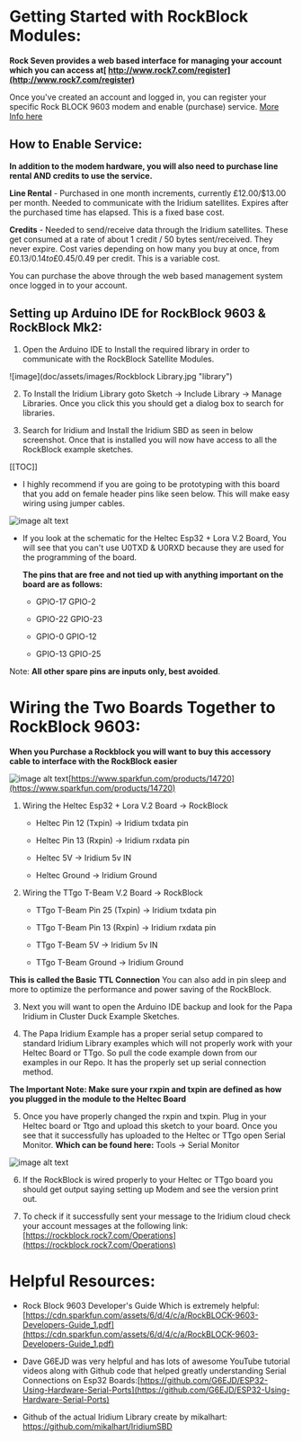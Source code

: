 # Getting Started with RockBlock Modules: 
**Rock Seven provides a web based interface for managing your account which you can access at[ http://www.rock7.com/register](http://www.rock7.com/register)**

Once you've created an account and logged in, you can register your specific Rock BLOCK 9603 modem and enable (purchase) service. [More Info here](https://docs.rockblock.rock7.com/docs/rockblock-management-system)

## How to Enable Service:
**In addition to the modem hardware, you will also need to purchase line rental AND credits to use the service.**

**Line Rental** - Purchased in one month increments, currently £12.00/$13.00 per month. Needed to communicate with the Iridium satellites. Expires after the purchased time has elapsed. This is a fixed base cost.

**Credits** - Needed to send/receive data through the Iridium satellites. These get consumed at a rate of about 1 credit / 50 bytes sent/received. They never expire. Cost varies depending on how many you buy at once, from £0.13/$0.14 to £0.45/$0.49 per credit. This is a variable cost.

You can purchase the above through the web based management system once logged in to your account.

## Setting up Arduino IDE for RockBlock 9603 & RockBlock Mk2:


1. Open the Arduino IDE to Install the required library in order to communicate with the RockBlock Satellite Modules. 

![image](doc/assets/images/Rockblock Library.jpg "library")

2. To Install the Iridium Library goto Sketch → Include Library → Manage Libraries. Once you click this you should get a dialog box to search for libraries.  

3.  Search for Iridium and Install the Iridium SBD as seen in below screenshot. Once that is installed you will now have access to all the RockBlock example sketches.

[[TOC]]

* I highly recommend if you are going to be prototyping with this board that you add on female header pins like seen below. This will make easy wiring using jumper cables. 

![image alt text](image_0.png)

* If you look at the schematic for the Heltec Esp32 + Lora V.2 Board, You will see that you can't use U0TXD & U0RXD because they are used for the programming of the board.

    **The pins that are free and not tied up with anything important on the board are as follows:**
    * GPIO-17  GPIO-2

    * GPIO-22  GPIO-23

    * GPIO-0    GPIO-12

    * GPIO-13  GPIO-25    

Note: **All other spare pins are inputs only, best avoided**.

# Wiring the Two Boards Together to RockBlock 9603:

**When you Purchase a Rockblock you will want to buy this accessory cable to interface with the RockBlock easier**

![image alt text](image_1.png)[https://www.sparkfun.com/products/14720](https://www.sparkfun.com/products/14720)

1. Wiring the Heltec Esp32 + Lora V.2 Board → RockBlock

    * Heltec Pin 12 (Txpin) →  Iridium txdata pin
    
    * Heltec Pin 13 (Rxpin) → Iridium rxdata pin

    * Heltec 5V  → Iridium 5v IN

    * Heltec Ground → Iridium Ground

2. Wiring the TTgo T-Beam V.2 Board → RockBlock

    * TTgo T-Beam Pin 25 (Txpin) →  Iridium txdata pin

    * TTgo T-Beam Pin 13 (Rxpin) → Iridium rxdata pin

    * TTgo T-Beam 5V  → Iridium 5v IN

    * TTgo T-Beam Ground → Iridium Ground

**This is called the Basic TTL Connection**  You can also add in pin sleep and more to optimize the performance and power saving of the RockBlock.

3. Next you will want to open the Arduino IDE backup and look for the Papa Iridium in  Cluster Duck Example Sketches.  

4. The Papa Iridium Example has a proper serial setup compared to standard Iridium Library examples which will not properly work with your Heltec Board or TTgo. So pull the code example down from our examples in our Repo. It has the properly set up serial connection method. 

**The Important Note: Make sure your rxpin and txpin are defined as how you plugged in the module to the Heltec Board** 

5. Once you have properly changed the rxpin and txpin. Plug in your Heltec board or Ttgo and upload this sketch to your board. Once you see that it successfully has uploaded to the Heltec or TTgo open Serial Monitor. **Which can be found here:** Tools → Serial Monitor

![image alt text](image_2.png) 

6. If the RockBlock is wired properly to your Heltec or TTgo board you should get output saying setting up Modem and see the version print out. 

7. To check if it successfully  sent your message to the Iridium cloud check your account messages at the following link: [https://rockblock.rock7.com/Operations](https://rockblock.rock7.com/Operations)

# Helpful Resources:

* Rock Block 9603 Developer's Guide Which is extremely helpful: [https://cdn.sparkfun.com/assets/6/d/4/c/a/RockBLOCK-9603-Developers-Guide_1.pdf](https://cdn.sparkfun.com/assets/6/d/4/c/a/RockBLOCK-9603-Developers-Guide_1.pdf)

* Dave G6EJD was very helpful and has lots of awesome YouTube tutorial videos along with Github code that helped greatly understanding Serial Connections on Esp32 Boards:[https://github.com/G6EJD/ESP32-Using-Hardware-Serial-Ports](https://github.com/G6EJD/ESP32-Using-Hardware-Serial-Ports)

* Github of the actual Iridium Library create by mikalhart: [https://github.com/mikalhart/IridiumSBD ](https://github.com/mikalhart/IridiumSBD)
